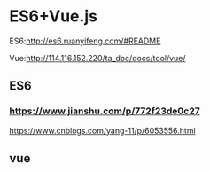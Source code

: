 # ES6+Vue.js

ES6:http://es6.ruanyifeng.com/#README

Vue:http://114.116.152.220/ta_doc/docs/tool/vue/

## ES6

### https://www.jianshu.com/p/772f23de0c27

https://www.cnblogs.com/yang-11/p/6053556.html



## vue

